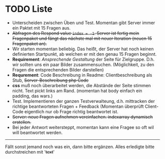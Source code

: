 # TODO Liste
* Unterscheiden zwischen Üben und Test. Momentan gibt Server immer ein  Paktet mit 15 Fragen aus.
* ~~Abfragen des Respond value `index = -1`. Server ist fertig mein Fragenpaket und fängt das nächste mal mit neuer Iteration (neuen 15 Fragenpaket an).~~
* Wir starten momentan beliebig. Das heißt, der Server hat noch keinen definierten Startpunkt, ab welchen er mit den genau 15 Fragen beginnt. 
* **Requirement**: _Ansprechende Gestaltung_ der Seite für Zielgruppe. D.h. wir sollten uns ein paar Bilder zusammensuchen. (Möglichkeit, zu den Fragen die entsprechenden Bilder darstellen)
* **Requrement**: Code Beschreibung in Readme: Clientbeschreibung als Stub, ~~Server-Beschreibung php Code~~
* **css** muß noch überarbeitet werden, die Abstände der Seite stimmen nicht. Text pickt links am Rand. (momentan hat body einfach ein padding, das wars.)
* Test. Implementieren der ganzen Testverwalteung, d.h. mittracken der richtige beantworteten Fragen + Feedback (Momentan überprüft Client-Code eigentlich nur ob Frage richtig beantwortet ist.
* ~~Server: neue Fragen aufnehmen vereinfachen. indexarray dynamisch erstellen.~~
* Bei jeder Antwort weitersteppt, momentan kann eine Fragee so oft wil will beantwortet werden.

---
Fällt sonst jemand noch was ein, dann bitte ergänzen. Alles erledigte bitte durchstreichen mit '~~text~~'
